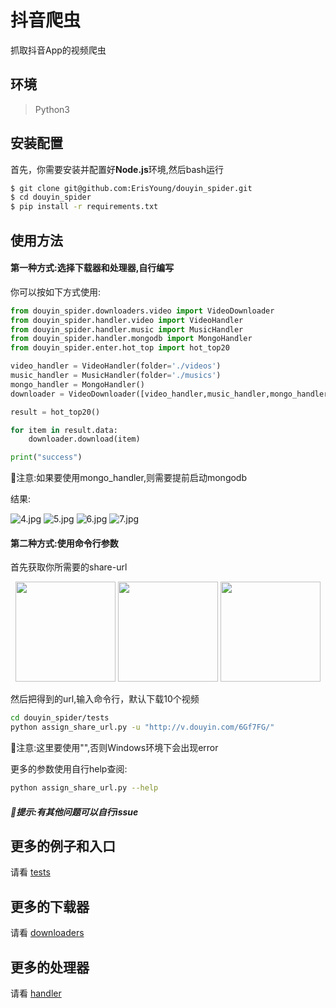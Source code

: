 # 抖音爬虫

抓取抖音App的视频爬虫

## 环境

> Python3

## 安装配置
首先，你需要安装并配置好**Node.js**环境,然后bash运行

```bash
$ git clone git@github.com:ErisYoung/douyin_spider.git
$ cd douyin_spider
$ pip install -r requirements.txt
```

## 使用方法

#### 第一种方式:选择下载器和处理器,自行编写

你可以按如下方式使用:

```python
from douyin_spider.downloaders.video import VideoDownloader
from douyin_spider.handler.video import VideoHandler
from douyin_spider.handler.music import MusicHandler
from douyin_spider.handler.mongodb import MongoHandler
from douyin_spider.enter.hot_top import hot_top20

video_handler = VideoHandler(folder='./videos')
music_handler = MusicHandler(folder='./musics')
mongo_handler = MongoHandler()
downloader = VideoDownloader([video_handler,music_handler,mongo_handler])

result = hot_top20()

for item in result.data:
    downloader.download(item)

print("success")

```

💨注意:如果要使用mongo_handler,则需要提前启动mongodb

结果:

![4.jpg](https://ws3.sinaimg.cn/large/005BYqpggy1g2yux5fnxzj30wp0e078x.jpg)
![5.jpg](https://ws3.sinaimg.cn/large/005BYqpggy1g2yux5kulnj319x09uwmp.jpg)
![6.jpg](https://ws3.sinaimg.cn/large/005BYqpggy1g2yux4gxauj319k09ldg6.jpg)
![7.jpg](https://ws3.sinaimg.cn/large/005BYqpggy1g2yux4i58yj312b0e8ju0.jpg)


#### 第二种方式:使用命令行参数
首先获取你所需要的share-url

<p align="center">
<img src="https://ws3.sinaimg.cn/large/005BYqpggy1g2yuhcwjxij30ku112qns.jpg" width="160">
<img src="https://ws3.sinaimg.cn/large/005BYqpggy1g2yuhansloj30ku112jt2.jpg" width="160">
<img src="https://ws3.sinaimg.cn/large/005BYqpggy1g2yuhb3f0vj30ku112jv8.jpg" width="160">
</p>


然后把得到的url,输入命令行，默认下载10个视频
```bash
cd douyin_spider/tests
python assign_share_url.py -u "http://v.douyin.com/6Gf7FG/" 

```
💨注意:这里要使用"",否则Windows环境下会出现error

更多的参数使用自行help查阅:
```bash
python assign_share_url.py --help
```

##### 💨提示:有其他问题可以自行issue

## 更多的例子和入口

请看 [tests](tests)

## 更多的下载器

请看 [downloaders](douyin_spider/downloaders)

## 更多的处理器

请看 [handler](douyin_spider/handler)





